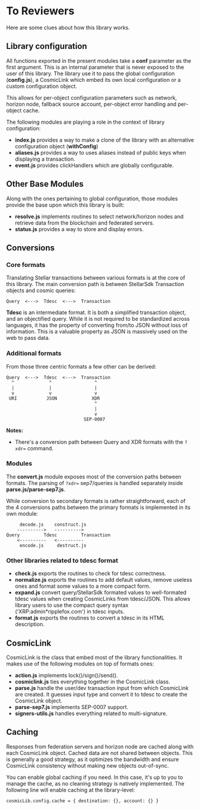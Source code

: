 # To Reviewers

Here are some clues about how this library works.

## Library configuration

All functions exported in the present modules take a **conf** parameter as the
first argument. This is an internal parameter that is never exposed to the
user of this library. The library use it to pass the global configuration
(**config.js**), a CosmicLink which embed its own local configuration or a
custom configuration object.

This allows for per-object configuration parameters such as network, horizon
node, fallback source account, per-object error handling and per-object cache.

The following modules are playing a role in the context of library
configuration:

- **index.js** provides a way to make a clone of the library with an
  alternative configuration object (**withConfig**)
- **aliases.js** provides a way to uses aliases instead of public keys when
  displaying a transaction.
- **event.js** provides clickHandlers which are globally configurable.

## Other Base Modules

Along with the ones pertaining to global configuration, those modules provide
the base upon which this library is built:

- **resolve.js** implements routines to select network/horizon nodes and
  retrieve data from the blockchain and federated servers.
- **status.js** provides a way to store and display errors.

## Conversions

### Core formats

Translating Stellar transactions between various formats is at the core of
this library. The main conversion path is between StellarSdk Transaction
objects and cosmic queries:

```
Query  <--->  Tdesc  <--->  Transaction
```

**Tdesc** is an intermediate format. It is both a simplified transaction
object, and an objectified query. While it is not required to be standardized
across languages, it has the property of converting from/to JSON without loss
of information. This is a valuable property as JSON is massively used on the
web to pass data.

### Additional formats

From those three centric formats a few other can be derived:

```
Query  <--->  Tdesc  <--->  Transaction
  ^             ^                ^
  |             |                |
  v             v                v
 URI           JSON             XDR
                                 ^
                                 |
                                 v
                             SEP-0007
```

**Notes:**

- There's a conversion path between Query and XDR formats with the `?xdr=`
  command.

### Modules

The **convert.js** module exposes most of the conversion paths between
formats. The parsing of `?xdr=` sep7/queries is handled separately inside
**parse.js/parse-sep7.js**.

While conversion to secondary formats is rather straightforward, each of the 4
conversions paths between the primary formats is implemented in its own module:

```
     decode.js    construct.js
    ---------->   ---------->
Query         Tdesc         Transaction
    <----------   <----------
     encode.js     destruct.js
```

### Other libraries related to tdesc format

- **check.js** exports the routines to check for tdesc correctness.
- **normalize.js** exports the routines to add default values, remove useless
  ones and format some values to a more compact form.
- **expand.js** convert query/StellarSdk formated values to well-formated
  tdesc values when creating CosmicLinks from tdesc/JSON. This allows library
  users to use the compact query syntax ('XRP:admin\*ripplefox.com') in tdesc
  inputs.
- **format.js** exports the routines to convert a tdesc in its HTML
  description.

## CosmicLink

CosmicLink is the class that embed most of the library functionalities. It
makes use of the following modules on top of formats ones:

- **action.js** implements lock()/sign()/send().
- **cosmiclink.js** ties everything together in the CosmicLink class.
- **parse.js** handle the user/dev transaction input from which CosmicLink are
  created. It guesses input type and convert it to tdesc to create the
  CosmicLink object.
- **parse-sep7.js** implements SEP-0007 support.
- **signers-utils.js** handles everything related to multi-signature.

## Caching

Responses from federation servers and horizon node are cached along with each
CosmicLink object. Cached data are not shared between objects. This is
generally a good strategy, as it optimizes the bandwidth and ensure
CosmicLink consistency without making new objects out-of-sync.

You can enable global caching if you need. In this case, it's up to you to
manage the cache, as no cleaning strategy is natively implemented. The
following line will enable caching at the library-level:

```
cosmicLib.config.cache = { destination: {}, account: {} }
```
